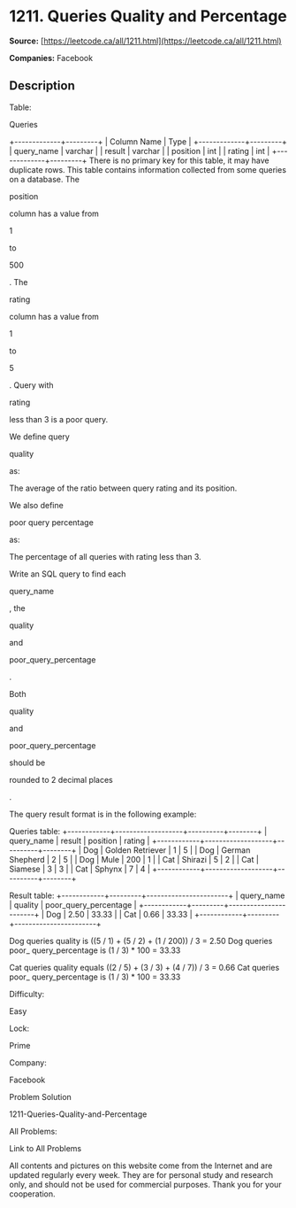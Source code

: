 # 1211. Queries Quality and Percentage

**Source:** [https://leetcode.ca/all/1211.html](https://leetcode.ca/all/1211.html)

**Companies:** Facebook

## Description

Table:

Queries

+-------------+---------+
| Column Name | Type    |
+-------------+---------+
| query_name  | varchar |
| result      | varchar |
| position    | int     |
| rating      | int     |
+-------------+---------+
There is no primary key for this table, it may have duplicate rows.
This table contains information collected from some queries on a database.
The

position

column has a value from

1

to

500

.
The

rating

column has a value from

1

to

5

. Query with

rating

less than 3 is a poor query.

We define query

quality

as:

The average of the ratio between query rating and its position.

We also define

poor query percentage

as:

The percentage of all queries with rating less than 3.

Write an SQL query to find each

query_name

, the

quality

and

poor_query_percentage

.

Both

quality

and

poor_query_percentage

should be

rounded to
        2 decimal places

.

The query result format is in the following example:

Queries table:
+------------+-------------------+----------+--------+
| query_name | result            | position | rating |
+------------+-------------------+----------+--------+
| Dog        | Golden Retriever  | 1        | 5      |
| Dog        | German Shepherd   | 2        | 5      |
| Dog        | Mule              | 200      | 1      |
| Cat        | Shirazi           | 5        | 2      |
| Cat        | Siamese           | 3        | 3      |
| Cat        | Sphynx            | 7        | 4      |
+------------+-------------------+----------+--------+

Result table:
+------------+---------+-----------------------+
| query_name | quality | poor_query_percentage |
+------------+---------+-----------------------+
| Dog        | 2.50    | 33.33                 |
| Cat        | 0.66    | 33.33                 |
+------------+---------+-----------------------+

Dog queries quality is ((5 / 1) + (5 / 2) + (1 / 200)) / 3 = 2.50
Dog queries poor_ query_percentage is (1 / 3) * 100 = 33.33

Cat queries quality equals ((2 / 5) + (3 / 3) + (4 / 7)) / 3 = 0.66
Cat queries poor_ query_percentage is (1 / 3) * 100 = 33.33

Difficulty:

Easy

Lock:

Prime

Company:

Facebook

Problem Solution

1211-Queries-Quality-and-Percentage

All Problems:

Link to All Problems

All contents and pictures on this website come from the Internet and are updated regularly every week. They are for personal study and research only, and should not be used for commercial purposes. Thank you for your cooperation.

